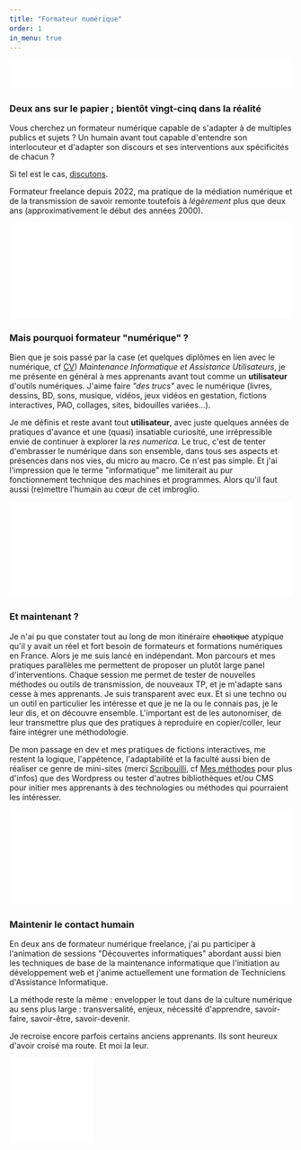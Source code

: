 ```yaml
---
title: "Formateur numérique"
order: 1
in_menu: true
---
```

<img src="images/ponctGraph2.png" alt="ponctuation graphique abstraite" class="imgPunct2" />

### Deux ans sur le papier ; bientôt vingt-cinq dans la réalité

Vous cherchez un formateur numérique capable de s'adapter à de multiples publics et sujets ? Un humain avant tout capable d'entendre son interlocuteur et d'adapter son discours et ses interventions aux spécificités de chacun ?

Si tel est le cas, [discutons](https://www.dubuquoy.fr/contact.html).

Formateur freelance depuis 2022, ma pratique de la médiation numérique et de la transmission de savoir remonte toutefois à _légèrement_ plus que deux ans (approximativement le début des années 2000).

<img src="images/ponctGraph.png" alt="ponctuation graphique abstraite" class="imgPunct" />

### Mais pourquoi formateur "numérique" ?

Bien que je sois passé par la case (et quelques diplômes en lien avec le numérique, cf [CV](https://www.dubuquoy.fr/cv%20presqu'exhaustif.html)) _Maintenance Informatique et Assistance Utilisateurs_, je me présente en général à mes apprenants avant tout comme un **utilisateur** d'outils numériques. 
J'aime faire _"des trucs"_ avec le numérique (livres, dessins, BD, sons, musique, vidéos, jeux vidéos en gestation, fictions interactives, PAO, collages, sites, bidouilles variées...). 

Je me définis et reste avant tout **utilisateur**, avec juste quelques années de pratiques d'avance et une (quasi) insatiable curiosité, une irrépressible envie de continuer à explorer la _res numerica_. Le truc, c'est de tenter d'embrasser le numérique dans son ensemble, dans tous ses aspects et présences dans nos vies, du micro au macro. Ce n'est pas simple. Et j'ai l'impression que le terme "informatique" me limiterait au pur fonctionnement technique des machines et programmes. Alors qu'il faut aussi (re)mettre l'humain au cœur de cet imbroglio.

<img src="images/ponctGraph.png" alt="ponctuation graphique abstraite" class="imgPunct" />

### Et maintenant ?

Je n'ai pu que constater tout au long de mon itinéraire ~~chaotique~~ atypique qu'il y avait un réel et fort besoin de formateurs et formations numériques en France. Alors je me suis lancé en indépendant. Mon parcours et mes pratiques parallèles me permettent de proposer un plutôt large panel d'interventions. Chaque session me permet de tester de nouvelles méthodes ou outils de transmission, de nouveaux TP, et je m'adapte sans cesse à mes apprenants. Je suis transparent avec eux. Et si une techno ou un outil en particulier les intéresse et que je ne la ou le connais pas, je le leur dis, et on découvre ensemble. L'important est de les autonomiser, de leur transmettre plus que des pratiques à reproduire en copier/coller, leur faire intégrer une méthodologie.

De mon passage en dev et mes pratiques de fictions interactives, me restent la logique, l'appétence, l'adaptabilité et la faculté aussi bien de réaliser ce genre de mini-sites (merci [Scribouilli](https://scribouilli.org/), cf [Mes méthodes](https://www.dubuquoy.fr/mes%20methodes.html) pour plus d'infos) que des Wordpress ou tester d'autres bibliothèques et/ou CMS pour initier mes apprenants à des technologies ou méthodes qui pourraient les intéresser.

<img src="images/ponctGraph.png" alt="ponctuation graphique abstraite" class="imgPunct" />

### Maintenir le contact humain

En deux ans de formateur numérique freelance, j'ai pu participer à l'animation de sessions "Découvertes informatiques" abordant aussi bien les techniques de base de la maintenance informatique que l'initiation au développement web et j'anime actuellement une formation de Techniciens d'Assistance Informatique.

La méthode reste la même : envelopper le tout dans de la culture numérique au sens plus large : transversalité, enjeux, nécessité d'apprendre, savoir-faire, savoir-être, savoir-devenir.

Je recroise encore parfois certains anciens apprenants. Ils sont heureux d'avoir croisé ma route. Et moi la leur.  

<a href="#top" ><img src="images/ponctGraph3.png" alt="Ponctuation graphique abstraite" class="imgPunct3" /></a> 
